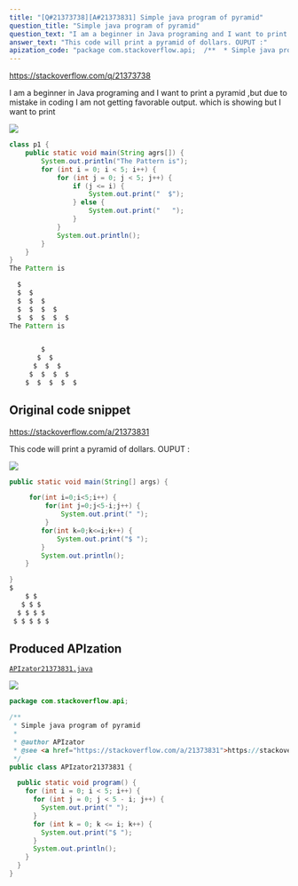 ```yaml
---
title: "[Q#21373738][A#21373831] Simple java program of pyramid"
question_title: "Simple java program of pyramid"
question_text: "I am a beginner in Java programing and I want to print a pyramid ,but due to mistake in coding I am not getting favorable output. which is showing but I want to print"
answer_text: "This code will print a pyramid of dollars. OUPUT :"
apization_code: "package com.stackoverflow.api;  /**  * Simple java program of pyramid  *  * @author APIzator  * @see <a href=\"https://stackoverflow.com/a/21373831\">https://stackoverflow.com/a/21373831</a>  */ public class APIzator21373831 {    public static void program() {     for (int i = 0; i < 5; i++) {       for (int j = 0; j < 5 - i; j++) {         System.out.print(\" \");       }       for (int k = 0; k <= i; k++) {         System.out.print(\"$ \");       }       System.out.println();     }   } }"
---
```


https://stackoverflow.com/q/21373738

I am a beginner in Java programing and I want to print a pyramid ,but due to mistake in coding I am not getting favorable output.
which is showing
but I want to print


<div class="code-logo"><img src="/stackoverflow.png" /></div>

```java
class p1 {
    public static void main(String agrs[]) {
        System.out.println("The Pattern is");
        for (int i = 0; i < 5; i++) {
            for (int j = 0; j < 5; j++) {
                if (j <= i) {
                    System.out.print("  $");
                } else {
                    System.out.print("   ");
                }
            }
            System.out.println();
        }
    }
}
The Pattern is

  $            
  $  $         
  $  $  $      
  $  $  $  $   
  $  $  $  $  $
The Pattern is


        $            
       $  $         
      $  $  $      
     $  $  $  $   
    $  $  $  $  $
```


## Original code snippet

https://stackoverflow.com/a/21373831

This code will print a pyramid of dollars.
OUPUT :

<div class="code-logo"><img src="/stackoverflow.png" /></div>

```java
public static void main(String[] args) {

     for(int i=0;i<5;i++) {
         for(int j=0;j<5-i;j++) {
             System.out.print(" ");
         }
        for(int k=0;k<=i;k++) {
            System.out.print("$ ");
        }
        System.out.println();  
    }

}
$ 
    $ $ 
   $ $ $ 
  $ $ $ $ 
 $ $ $ $ $
```

## Produced APIzation

[`APIzator21373831.java`](https://github.com/blind-papers/apization-temp-data/raw/main/search/APIzator21373831.java)

<div class="code-logo"><img src="/apizator.png" /></div>

```java
package com.stackoverflow.api;

/**
 * Simple java program of pyramid
 *
 * @author APIzator
 * @see <a href="https://stackoverflow.com/a/21373831">https://stackoverflow.com/a/21373831</a>
 */
public class APIzator21373831 {

  public static void program() {
    for (int i = 0; i < 5; i++) {
      for (int j = 0; j < 5 - i; j++) {
        System.out.print(" ");
      }
      for (int k = 0; k <= i; k++) {
        System.out.print("$ ");
      }
      System.out.println();
    }
  }
}

```